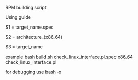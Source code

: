 RPM building script 

Using guide

$1 = target_name.spec 

$2 = architecture_(x86_64) 

$3 = target_name

example bash build.sh check_linux_interface.pl.spec x86_64 check_linux_interface.pl

for debugging use bash -x 

